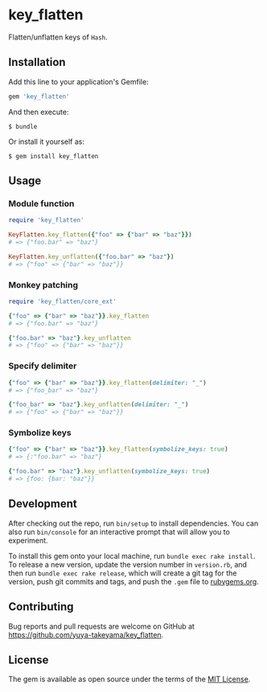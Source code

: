 # key_flatten

Flatten/unflatten keys of `Hash`.

## Installation

Add this line to your application's Gemfile:

```ruby
gem 'key_flatten'
```

And then execute:

    $ bundle

Or install it yourself as:

    $ gem install key_flatten

## Usage

### Module function

```rb
require 'key_flatten'

KeyFlatten.key_flatten({"foo" => {"bar" => "baz"}})
# => {"foo.bar" => "baz"}

KeyFlatten.key_unflatten({"foo.bar" => "baz"})
# => {"foo" => {"bar" => "baz"}}
```

### Monkey patching

```rb
require 'key_flatten/core_ext'

{"foo" => {"bar" => "baz"}}.key_flatten
# => {"foo.bar" => "baz"}

{"foo.bar" => "baz"}.key_unflatten
# => {"foo" => {"bar" => "baz"}}
```

### Specify delimiter

```rb
{"foo" => {"bar" => "baz"}}.key_flatten(delimiter: "_")
# => {"foo_bar" => "baz"}

{"foo_bar" => "baz"}.key_unflatten(delimiter: "_")
# => {"foo" => {"bar" => "baz"}}
```

### Symbolize keys

```rb
{"foo" => {"bar" => "baz"}}.key_flatten(symbolize_keys: true)
# => {:"foo.bar" => "baz"}

{"foo.bar" => "baz"}.key_unflatten(symbolize_keys: true)
# => {foo: {bar: "baz"}}
```

## Development

After checking out the repo, run `bin/setup` to install dependencies. You can also run `bin/console` for an interactive prompt that will allow you to experiment.

To install this gem onto your local machine, run `bundle exec rake install`. To release a new version, update the version number in `version.rb`, and then run `bundle exec rake release`, which will create a git tag for the version, push git commits and tags, and push the `.gem` file to [rubygems.org](https://rubygems.org).

## Contributing

Bug reports and pull requests are welcome on GitHub at https://github.com/yuya-takeyama/key_flatten.


## License

The gem is available as open source under the terms of the [MIT License](http://opensource.org/licenses/MIT).

